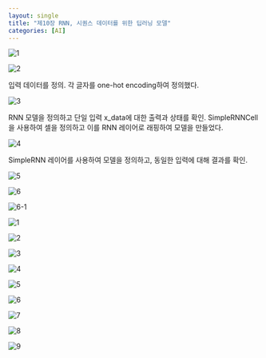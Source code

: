 ```yaml
---
layout: single
title: "제10장 RNN, 시퀀스 데이터를 위한 딥러닝 모델"
categories: [AI]
---
```


![1](https://github.com/hyunchan123/hyunchan123.github.io/assets/48408195/bf4cf1d6-32f2-4f04-bed8-82e659414eff)

![2](https://github.com/hyunchan123/hyunchan123.github.io/assets/48408195/41b5f0ec-1286-4b39-bd44-5ef11987dc26)

입력 데이터를 정의. 각 글자를 one-hot encoding하여 정의했다.

![3](https://github.com/hyunchan123/hyunchan123.github.io/assets/48408195/16c638f4-1e86-46af-b554-774ef56d0f57)

RNN 모델을 정의하고 단일 입력 x_data에 대한 출력과 상태를 확인. SimpleRNNCell을 사용하여 셀을 정의하고 이를 RNN 레이어로 래핑하여 모델을 만들었다.

![4](https://github.com/hyunchan123/hyunchan123.github.io/assets/48408195/5d427092-f39e-44fe-859d-c3f1a2af0061)

SimpleRNN 레이어를 사용하여 모델을 정의하고, 동일한 입력에 대해 결과를 확인.

![5](https://github.com/hyunchan123/hyunchan123.github.io/assets/48408195/af6e724d-f3ba-4fc4-a1d7-d9adfce25a45)

![6](https://github.com/hyunchan123/hyunchan123.github.io/assets/48408195/59d275fd-3f86-416e-8df9-d63509648f6d)

![6-1](https://github.com/hyunchan123/hyunchan123.github.io/assets/48408195/3007f402-b0d0-4641-b3bf-0791629c424f)



![1](https://github.com/hyunchan123/hyunchan123.github.io/assets/48408195/7720fcc6-e928-476c-ab1a-1a96fdecd354)

![2](https://github.com/hyunchan123/hyunchan123.github.io/assets/48408195/9f22bf33-adde-41f2-89a4-af3430420be7)

![3](https://github.com/hyunchan123/hyunchan123.github.io/assets/48408195/e2192bac-ebba-4dd2-85cf-6378bc2355b4)

![4](https://github.com/hyunchan123/hyunchan123.github.io/assets/48408195/09909da2-0abe-47f3-a18a-95ed9340cde1)

![5](https://github.com/hyunchan123/hyunchan123.github.io/assets/48408195/9e099672-24b3-4df0-9a34-dd25bec285d4)

![6](https://github.com/hyunchan123/hyunchan123.github.io/assets/48408195/71b2ac9c-c891-445b-96b8-0a2e5d9ed5f2)

![7](https://github.com/hyunchan123/hyunchan123.github.io/assets/48408195/54b5f974-8d82-49c8-9c3c-2f61141e4dcd)

![8](https://github.com/hyunchan123/hyunchan123.github.io/assets/48408195/eacbbeb7-9757-4af0-8d34-de84d112fb25)

![9](https://github.com/hyunchan123/hyunchan123.github.io/assets/48408195/fce8458f-b545-4056-9319-20cfce602ced)

